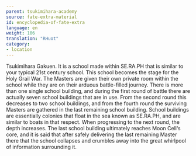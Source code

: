 ```yaml
---
parent: tsukimihara-academy
source: fate-extra-material
id: encyclopedia-of-fate-extra
language: en
weight: 106
translation: "RHuot"
category:
- location
---
```


Tsukimihara Gakuen.
It is a school made within SE.RA.PH that is similar to your typical 21st century school.
This school becomes the stage for the Holy Grail War. The Masters are given their own private room within the school while they are on their arduous battle-filled journey.
There is more than one single school building, and during the first round of battle there are actually seven school buildings that are in use.
From the second round this decreases to two school buildings, and from the fourth round the surviving Masters are gathered in the last remaining school building.
School buildings are essentially colonies that float in the sea known as SE.RA.PH, and are similar to boats in that respect. When progressing to the next round, the depth increases.
The last school building ultimately reaches Moon Cell‘s core, and it is said that after safely delivering the last remaining Master there that the school collapses and crumbles away into the great whirlpool of information surrounding it.
